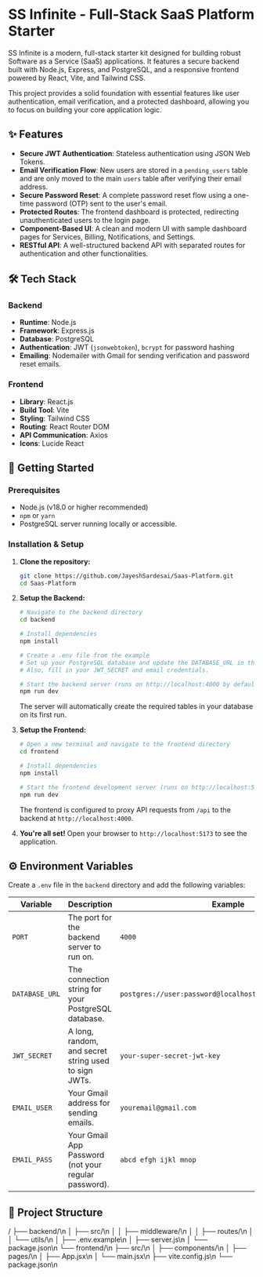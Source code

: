 # SS Infinite - Full-Stack SaaS Platform Starter

SS Infinite is a modern, full-stack starter kit designed for building robust Software as a Service (SaaS) applications. It features a secure backend built with Node.js, Express, and PostgreSQL, and a responsive frontend powered by React, Vite, and Tailwind CSS.

This project provides a solid foundation with essential features like user authentication, email verification, and a protected dashboard, allowing you to focus on building your core application logic.

## ✨ Features

- **Secure JWT Authentication**: Stateless authentication using JSON Web Tokens.
- **Email Verification Flow**: New users are stored in a `pending_users` table and are only moved to the main `users` table after verifying their email address.
- **Secure Password Reset**: A complete password reset flow using a one-time password (OTP) sent to the user's email.
- **Protected Routes**: The frontend dashboard is protected, redirecting unauthenticated users to the login page.
- **Component-Based UI**: A clean and modern UI with sample dashboard pages for Services, Billing, Notifications, and Settings.
- **RESTful API**: A well-structured backend API with separated routes for authentication and other functionalities.

## 🛠️ Tech Stack

### Backend

- **Runtime**: Node.js
- **Framework**: Express.js
- **Database**: PostgreSQL
- **Authentication**: JWT (`jsonwebtoken`), `bcrypt` for password hashing
- **Emailing**: Nodemailer with Gmail for sending verification and password reset emails.

### Frontend

- **Library**: React.js
- **Build Tool**: Vite
- **Styling**: Tailwind CSS
- **Routing**: React Router DOM
- **API Communication**: Axios
- **Icons**: Lucide React

## 🚀 Getting Started

### Prerequisites

- Node.js (v18.0 or higher recommended)
- `npm` or `yarn`
- PostgreSQL server running locally or accessible.

### Installation & Setup

1.  **Clone the repository:**
    ```bash
    git clone https://github.com/JayeshSardesai/Saas-Platform.git
    cd Saas-Platform
    ```

2.  **Setup the Backend:**
    ```bash
    # Navigate to the backend directory
    cd backend

    # Install dependencies
    npm install

    # Create a .env file from the example
    # Set up your PostgreSQL database and update the DATABASE_URL in the .env file.
    # Also, fill in your JWT_SECRET and email credentials.

    # Start the backend server (runs on http://localhost:4000 by default)
    npm run dev
    ```
    The server will automatically create the required tables in your database on its first run.

3.  **Setup the Frontend:**
    ```bash
    # Open a new terminal and navigate to the frontend directory
    cd frontend

    # Install dependencies
    npm install

    # Start the frontend development server (runs on http://localhost:5173 by default)
    npm run dev
    ```
    The frontend is configured to proxy API requests from `/api` to the backend at `http://localhost:4000`.

4.  **You're all set!** Open your browser to `http://localhost:5173` to see the application.

## ⚙️ Environment Variables

Create a `.env` file in the `backend` directory and add the following variables:

| Variable                  | Description                                                                                               | Example                                                   |
| ------------------------- | --------------------------------------------------------------------------------------------------------- | --------------------------------------------------------- |
| `PORT`                    | The port for the backend server to run on.                                                                | `4000`                                                    |
| `DATABASE_URL`            | The connection string for your PostgreSQL database.                                                       | `postgres://user:password@localhost:5432/ss_infinite_db`  |
| `JWT_SECRET`              | A long, random, and secret string used to sign JWTs.                                                      | `your-super-secret-jwt-key`                               |
| `EMAIL_USER`              | Your Gmail address for sending emails.                                                                    | `youremail@gmail.com`                                     |
| `EMAIL_PASS`              | Your Gmail App Password (not your regular password).                                                      | `abcd efgh ijkl mnop`                                     |

## 📁 Project Structure

/
├── backend/\n
│   ├── src/\n
│   │   ├── middleware/\n
│   │   ├── routes/\n
│   │   └── utils/\n
│   ├── .env.example\n
│   ├── server.js\n
│   └── package.json\n
└── frontend/\n
├── src/\n
│   ├── components/\n
│   ├── pages/\n
│   ├── App.jsx\n
│   └── main.jsx\n
├── vite.config.js\n
└── package.json\n